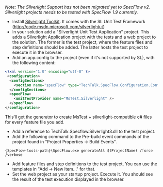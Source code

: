 _Note: The Silverlight Support has not been migrated yet to SpecFlow v2. Silverlight projects needs to be tested with SpecFlow 1.9 currently._

* Install [Silverlight Toolkit](http://silverlight.codeplex.com/).
It comes with the  SL Unit Test Framework (http://code.msdn.microsoft.com/silverlightut)
* In your solution add a "Silverlight Unit Test Application" project. This adds a Silverlight Application project with the tests and a web project to the solution. The former is the test project, where the feature files and step definitions should be added. The latter hosts the test project to execute it in the browser.
* Add an app.config to the project (even if it's not supported by SL), with the following content:

```xml
<?xml version="1.0" encoding="utf-8" ?>
 <configuration>
  <configSections>
    <section name="specFlow" type="TechTalk.SpecFlow.Configuration.ConfigurationSectionHandler, TechTalk.SpecFlow"/>
  </configSections>
  <specFlow>
    <unitTestProvider name="MsTest.Silverlight" />
  </specFlow>
</configuration>
```

This'll get the generator to create MsTest + silverlight-compatible c# files for every feature file you add.

* Add a reference to TechTalk.Specflow.Silverlight3.dll to the test project.
* Add the following command to the Pre-build event commands of the project found in "Project Properties -> Build Events".

```
{SpecFlow-tools-path}\SpecFlow.exe generateAll $(ProjectName) /force /verbose
```

* Add feature files and step definitions to the test project. You can use the templates in "Add -> New Item..." for that.
* Set the web project as your startup project. Execute it. You should see the result of the test execution displayed in the browser.